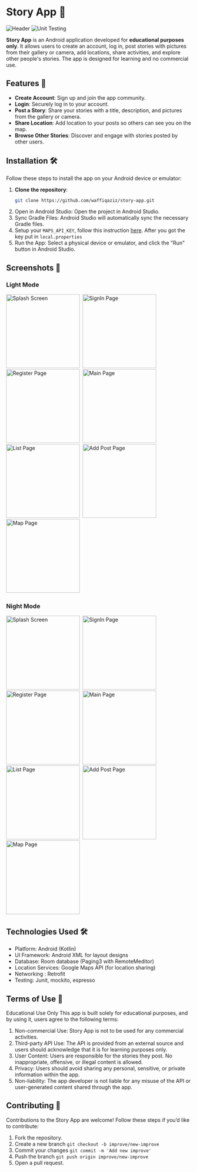 # Story App 📖

![Header](assets/logo/feature_graphic.png)
![Unit Testing](https://github.com/waffiqaziz/story-app/actions/workflows/unit_testing.yml/badge.svg)

**Story App** is an Android application developed for **educational purposes only**. It allows users
to create an account, log in, post stories with pictures from their gallery or camera, add
locations, share activities, and explore other people's stories. The app is designed for learning
and no commercial use.

## Features 🌟

- **Create Account**: Sign up and join the app community.
- **Login**: Securely log in to your account.
- **Post a Story**: Share your stories with a title, description, and pictures from the gallery or
  camera.
- **Share Location**: Add location to your posts so others can see you on the map.
- **Browse Other Stories**: Discover and engage with stories posted by other users.

## Installation 🛠️

Follow these steps to install the app on your Android device or emulator:

1. **Clone the repository**:
   ```bash
   git clone https://github.com/waffiqaziz/story-app.git
   ```
2. Open in Android Studio: Open the project in Android Studio.
3. Sync Gradle Files: Android Studio will automatically sync the necessary Gradle files.
4. Setup your `MAPS_API_KEY`, follow this
   instruction [here](https://developers.google.com/maps/documentation/android-sdk/get-api-key).
   After you got the key put in `local.properties`
5. Run the App: Select a physical device or emulator, and click the "Run" button in Android Studio.

## Screenshots 📸

### Light Mode

<img src="assets/images/ss-light-splashscreen.jpg" width=200 alt="Splash Screen">&nbsp;
<img src="assets/images/ss-light-signin.jpg" width=200 alt="SignIn Page">&nbsp;
<img src="assets/images/ss-light-register.jpg" width=200 alt="Register Page">&nbsp;
<img src="assets/images/ss-light-main.jpg" width=200 alt="Main Page">&nbsp;
<img src="assets/images/ss-light-list.jpg" width=200 alt="List Page">&nbsp;
<img src="assets/images/ss-light-addpost.jpg" width=200 alt="Add Post Page">&nbsp;
<img src="assets/images/ss-light-map.jpg" width=200 alt="Map Page">&nbsp;

### Night Mode

<img src="assets/images/ss-dark-splashscreen.jpg" width=200 alt="Splash Screen">&nbsp;
<img src="assets/images/ss-dark-signin.jpg" width=200 alt="SignIn Page">&nbsp;
<img src="assets/images/ss-dark-register.jpg" width=200 alt="Register Page">&nbsp;
<img src="assets/images/ss-dark-main.jpg" width=200 alt="Main Page">&nbsp;
<img src="assets/images/ss-dark-list.jpg" width=200 alt="List Page">&nbsp;
<img src="assets/images/ss-dark-addpost.jpg" width=200 alt="Add Post Page">&nbsp;
<img src="assets/images/ss-dark-map.jpg" width=200 alt="Map Page">&nbsp;

## Technologies Used 🛠️

- Platform: Android (Kotlin)
- UI Framework: Android XML for layout designs
- Database: Room database (Paging3 with RemoteMeditor)
- Location Services: Google Maps API (for location sharing)
- Networking : Retrofit
- Testing: Junit, mockito, espresso

## Terms of Use 📜

Educational Use Only
This app is built solely for educational purposes, and by using it, users agree to the following
terms:

1. Non-commercial Use: Story App is not to be used for any commercial activities.
2. Third-party API Use: The API is provided from an external source and
   users should acknowledge that it is for learning purposes only.
4. User Content: Users are responsible for the stories they post. No inappropriate, offensive, or
   illegal content is allowed.
5. Privacy: Users should avoid sharing any personal, sensitive, or private information within the
   app.
6. Non-liability: The app developer is not liable for any misuse of the API or user-generated
   content shared through the app.

## Contributing 🤝

Contributions to the Story App are welcome! Follow these steps if you’d like to contribute:

1. Fork the repository.
2. Create a new branch `git checkout -b improve/new-improve`
3. Commit your changes `git commit -m 'Add new improve'`
4. Push the branch `git push origin improve/new-improve`
5. Open a pull request.

